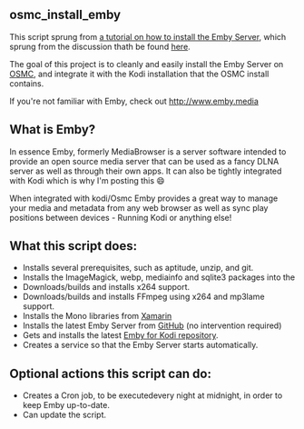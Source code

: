 ## osmc_install_emby
This script sprung from [a tutorial on how to install the Emby Server](https://discourse.osmc.tv/t/howto-install-emby-server-broken/6364), which sprung from the discussion thath be found [here](https://discourse.osmc.tv/t/emby-server-osmc-on-rpi2/6274).

The goal of this project is to cleanly and easily install the Emby Server on [OSMC](http://osmc.tv), and integrate it with the Kodi installation that the OSMC install contains.

If you're not familiar with Emby, check out http://www.emby.media

## What is Emby?
In essence Emby, formerly MediaBrowser is a server software intended to provide an open source media server that can be used as a fancy DLNA server as well as through their own apps. It can also be tightly integrated with Kodi which is why I'm posting this :smile:

When integrated with kodi/Osmc Emby provides a great way to manage your media and metadata from any web browser as well as sync play positions between devices - Running Kodi or anything else!

## What this script does:
+ Installs several prerequisites, such as aptitude, unzip, and git.
+ Installs the ImageMagick, webp, mediainfo and sqlite3 packages into the 
+ Downloads/builds and installs x264 support.
+ Downloads/builds and installs FFmpeg using x264 and mp3lame support.
+ Installs the Mono libraries from [Xamarin](https://www.xamarin.com/)
+ Installs the latest Emby Server from [GitHub](https://github.com/MediaBrowser/Emby/releases/latest) (no intervention required)
+ Gets and installs the latest [Emby for Kodi repository](http://kodi.wiki/view/Add-on:Emby_for_Kodi).
+ Creates a service so that the Emby Server starts automatically.

## Optional actions this script can do:
+ Creates a Cron job, to be executedevery night at midnight, in order to keep Emby up-to-date.
+ Can update the script.
